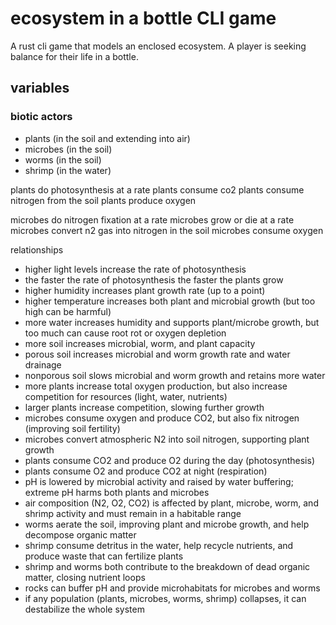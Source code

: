# ecosystem in a bottle CLI game

A rust cli game that models an enclosed ecosystem. A player is seeking balance for their life in a bottle.

## variables

### biotic actors

- plants (in the soil and extending into air)
- microbes (in the soil)
- worms (in the soil)
- shrimp (in the water)

plants do photosynthesis at a rate
plants consume co2
plants consume nitrogen from the soil
plants produce oxygen

microbes do nitrogen fixation at a rate
microbes grow or die at a rate
microbes convert n2 gas into nitrogen in the soil
microbes consume oxygen

relationships

- higher light levels increase the rate of photosynthesis
- the faster the rate of photosynthesis the faster the plants grow
- higher humidity increases plant growth rate (up to a point)
- higher temperature increases both plant and microbial growth (but too high can be harmful)
- more water increases humidity and supports plant/microbe growth, but too much can cause root rot or oxygen depletion
- more soil increases microbial, worm, and plant capacity
- porous soil increases microbial and worm growth rate and water drainage
- nonporous soil slows microbial and worm growth and retains more water
- more plants increase total oxygen production, but also increase competition for resources (light, water, nutrients)
- larger plants increase competition, slowing further growth
- microbes consume oxygen and produce CO2, but also fix nitrogen (improving soil fertility)
- microbes convert atmospheric N2 into soil nitrogen, supporting plant growth
- plants consume CO2 and produce O2 during the day (photosynthesis)
- plants consume O2 and produce CO2 at night (respiration)
- pH is lowered by microbial activity and raised by water buffering; extreme pH harms both plants and microbes
- air composition (N2, O2, CO2) is affected by plant, microbe, worm, and shrimp activity and must remain in a habitable range
- worms aerate the soil, improving plant and microbe growth, and help decompose organic matter
- shrimp consume detritus in the water, help recycle nutrients, and produce waste that can fertilize plants
- shrimp and worms both contribute to the breakdown of dead organic matter, closing nutrient loops
- rocks can buffer pH and provide microhabitats for microbes and worms
- if any population (plants, microbes, worms, shrimp) collapses, it can destabilize the whole system
